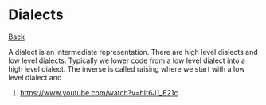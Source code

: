 # Dialects

[Back](../../index.md#mlir)

A dialect is an intermediate representation. There are high level dialects and low level dialects. Typically we lower code from a low level dialect into a high level dialect. The inverse is called raising where we start with a low level dialect and 

1. https://www.youtube.com/watch?v=hIt6J1_E21c
